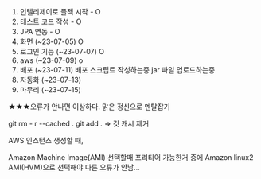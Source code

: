 1. 인텔리제이로 플젝 시작 - O
2. 테스트 코드 작성 - O
3. JPA 연동 - O
4. 화면 (~23-07-05) O
5. 로그인 기능 (~23-07-07) O 
6. aws (~23-07-09) o
7. 배포 (~23-07-11) 배포 스크립트 작성하는중 jar 파일 업로드하는중 
8. 자동화 (~23-07-13)
9. 마무리 (~23-07-15)

★★★오류가 안나면 이상하다. 맑은 정신으로 멘탈잡기

git rm - r --cached . 
git add . 
=> 깃 캐시 제거 

AWS 인스턴스 생성할 때, 

Amazon Machine Image(AMI) 선택할때 
프리티어 가능한거 중에 
Amazon linux2 AMI(HVM)으로 선택해야 다른 오류가 안남...
